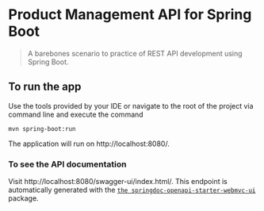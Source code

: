 # Product Management API for Spring Boot

> A barebones scenario to practice of REST API development using Spring Boot.

## To run the app

Use the tools provided by your IDE or navigate to the root of the project via command line and execute the command

```shell
mvn spring-boot:run
```

The application will run on http://localhost:8080/.

### To see the API documentation

Visit http://localhost:8080/swagger-ui/index.html/. This endpoint is automatically generated with the
[`the springdoc-openapi-starter-webmvc-ui`](https://central.sonatype.com/artifact/org.springdoc/springdoc-openapi-starter-webmvc-ui)
package.
